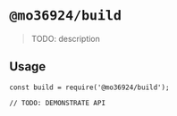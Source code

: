 # `@mo36924/build`

> TODO: description

## Usage

```
const build = require('@mo36924/build');

// TODO: DEMONSTRATE API
```
